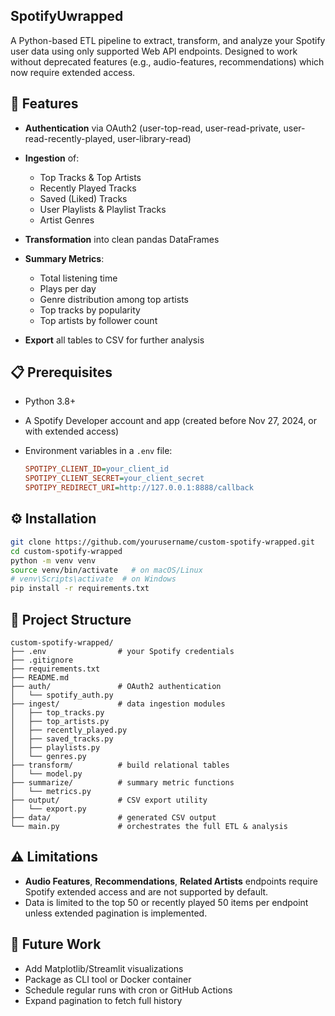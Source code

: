 ## SpotifyUwrapped

A Python-based ETL pipeline to extract, transform, and analyze your Spotify user data using only supported Web API endpoints. Designed to work without deprecated features (e.g., audio-features, recommendations) which now require extended access.

## 🚀 Features

- **Authentication** via OAuth2 (user-top-read, user-read-private, user-read-recently-played, user-library-read)
- **Ingestion** of:

  - Top Tracks & Top Artists
  - Recently Played Tracks
  - Saved (Liked) Tracks
  - User Playlists & Playlist Tracks
  - Artist Genres

- **Transformation** into clean pandas DataFrames
- **Summary Metrics**:

  - Total listening time
  - Plays per day
  - Genre distribution among top artists
  - Top tracks by popularity
  - Top artists by follower count

- **Export** all tables to CSV for further analysis

## 📋 Prerequisites

- Python 3.8+
- A Spotify Developer account and app (created before Nov 27, 2024, or with extended access)
- Environment variables in a `.env` file:

  ```ini
  SPOTIPY_CLIENT_ID=your_client_id
  SPOTIPY_CLIENT_SECRET=your_client_secret
  SPOTIPY_REDIRECT_URI=http://127.0.0.1:8888/callback
  ```

## ⚙️ Installation

```bash
git clone https://github.com/yourusername/custom-spotify-wrapped.git
cd custom-spotify-wrapped
python -m venv venv
source venv/bin/activate   # on macOS/Linux
# venv\Scripts\activate  # on Windows
pip install -r requirements.txt
```

## 📂 Project Structure

```
custom-spotify-wrapped/
├── .env                # your Spotify credentials
├── .gitignore
├── requirements.txt
├── README.md
├── auth/               # OAuth2 authentication
│   └── spotify_auth.py
├── ingest/             # data ingestion modules
│   ├── top_tracks.py
│   ├── top_artists.py
│   ├── recently_played.py
│   ├── saved_tracks.py
│   ├── playlists.py
│   └── genres.py
├── transform/          # build relational tables
│   └── model.py
├── summarize/          # summary metric functions
│   └── metrics.py
├── output/             # CSV export utility
│   └── export.py
├── data/               # generated CSV output
└── main.py             # orchestrates the full ETL & analysis
```

## ⚠️ Limitations

- **Audio Features**, **Recommendations**, **Related Artists** endpoints require Spotify extended access and are not supported by default.
- Data is limited to the top 50 or recently played 50 items per endpoint unless extended pagination is implemented.

## 🌟 Future Work

- Add Matplotlib/Streamlit visualizations
- Package as CLI tool or Docker container
- Schedule regular runs with cron or GitHub Actions
- Expand pagination to fetch full history
